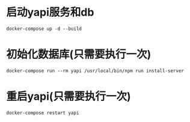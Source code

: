 # 启动yapi服务和db
```shell
docker-compose up -d --build
```

# 初始化数据库(只需要执行一次)
```shell
docker-compose run --rm yapi /usr/local/bin/npm run install-server
```

# 重启yapi(只需要执行一次)
``` shell
docker-compose restart yapi
```